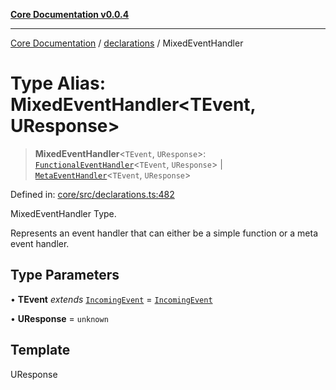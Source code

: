 [**Core Documentation v0.0.4**](../../README.md)

***

[Core Documentation](../../modules.md) / [declarations](../README.md) / MixedEventHandler

# Type Alias: MixedEventHandler\<TEvent, UResponse\>

> **MixedEventHandler**\<`TEvent`, `UResponse`\>: [`FunctionalEventHandler`](FunctionalEventHandler.md)\<`TEvent`, `UResponse`\> \| [`MetaEventHandler`](../interfaces/MetaEventHandler.md)\<`TEvent`, `UResponse`\>

Defined in: [core/src/declarations.ts:482](https://github.com/stonemjs/core/blob/4b1b931e44a5db2600109fa7ae2a8b532ed77730/src/declarations.ts#L482)

MixedEventHandler Type.

Represents an event handler that can either be a simple function or a meta event handler.

## Type Parameters

• **TEvent** *extends* [`IncomingEvent`](../../events/IncomingEvent/classes/IncomingEvent.md) = [`IncomingEvent`](../../events/IncomingEvent/classes/IncomingEvent.md)

• **UResponse** = `unknown`

## Template

UResponse
